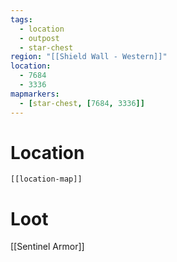 ```yaml
---
tags:
  - location
  - outpost
  - star-chest
region: "[[Shield Wall - Western]]"
location:
  - 7684
  - 3336
mapmarkers:
  - [star-chest, [7684, 3336]]
---
```

# Location
```meta-bind-embed
[[location-map]]
```
# Loot
[[Sentinel Armor]]
